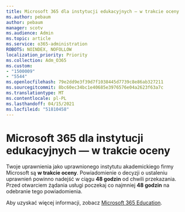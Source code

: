 ```yaml
---
title: Microsoft 365 dla instytucji edukacyjnych — w trakcie oceny
ms.author: pebaum
author: pebaum
manager: scotv
ms.audience: Admin
ms.topic: article
ms.service: o365-administration
ROBOTS: NOINDEX, NOFOLLOW
localization_priority: Priority
ms.collection: Adm_O365
ms.custom:
- "1500009"
- "5544"
ms.openlocfilehash: 79e2dd9e3f39d7f1038445d7739c8e86ab327211
ms.sourcegitcommit: 8bc60ec34bc1e40685e3976576e04a2623f63a7c
ms.translationtype: MT
ms.contentlocale: pl-PL
ms.lasthandoff: 04/15/2021
ms.locfileid: "51810458"
---
```

# <a name="microsoft-365-for-education---under-review"></a>Microsoft 365 dla instytucji edukacyjnych — w trakcie oceny

Twoje uprawnienia jako uprawnionego instytutu akademickiego firmy Microsoft są **w trakcie oceny**. Powiadomienie o decyzji o ustaleniu uprawnień powinno nadejść w ciągu **48 godzin** od chwili przekazania. Przed otwarciem żądania usługi poczekaj co najmniej **48 godzin** na odebranie tego powiadomienia.

Aby uzyskać więcej informacji, zobacz [Microsoft 365 Education](https://www.microsoft.com/education/buy-license/microsoft365).
